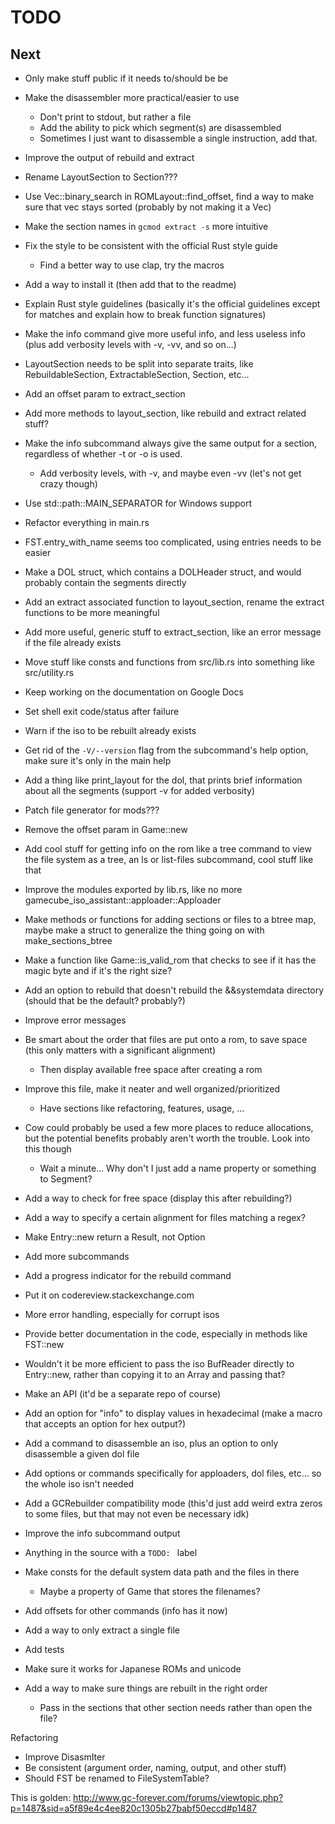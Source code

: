 # TODO

## Next

* Only make stuff public if it needs to/should be be
* Make the disassembler more practical/easier to use
	* Don't print to stdout, but rather a file
	* Add the ability to pick which segment(s) are disassembled
	* Sometimes I just want to disassemble a single instruction, add that.
* Improve the output of rebuild and extract
* Rename LayoutSection to Section???
* Use Vec::binary\_search in ROMLayout::find\_offset, find a way to make sure that vec stays sorted (probably by not making it a Vec)
* Make the section names in `gcmod extract -s` more intuitive
* Fix the style to be consistent with the official Rust style guide
	* Find a better way to use clap, try the macros
* Add a way to install it (then add that to the readme)
* Explain Rust style guidelines (basically it's the official guidelines except for matches and explain how to break function signatures)
* Make the info command give more useful info, and less useless info (plus add verbosity levels with -v, -vv, and so on...)
* LayoutSection needs to be split into separate traits, like RebuildableSection, ExtractableSection, Section, etc...
* Add an offset param to extract\_section
* Add more methods to layout\_section, like rebuild and extract related stuff?
* Make the info subcommand always give the same output for a section, regardless of whether -t or -o is used.
	* Add verbosity levels, with -v, and maybe even -vv (let's not get crazy though)
* Use std::path::MAIN\_SEPARATOR for Windows support
* Refactor everything in main.rs
* FST.entry\_with\_name seems too complicated, using entries needs to be easier
* Make a DOL struct, which contains a DOLHeader struct, and would probably contain the segments directly
* Add an extract associated function to layout\_section, rename the extract functions to be more meaningful
* Add more useful, generic stuff to extract\_section, like an error message if the file already exists
* Move stuff like consts and functions from src/lib.rs into something like src/utility.rs
* Keep working on the documentation on Google Docs
* Set shell exit code/status after failure

* Warn if the iso to be rebuilt already exists
* Get rid of the `-V/--version` flag from the subcommand's help option, make sure it's only in the main help
* Add a thing like print\_layout for the dol, that prints brief information about all the segments (support -v for added verbosity)
* Patch file generator for mods???
* Remove the offset param in Game::new
* Add cool stuff for getting info on the rom like a tree command to view the file system as a tree, an ls or list-files subcommand, cool stuff like that
* Improve the modules exported by lib.rs, like no more gamecube\_iso\_assistant::apploader::Apploader
* Make methods or functions for adding sections or files to a btree map, maybe make a struct to generalize the thing going on with make\_sections\_btree
* Make a function like Game::is\_valid\_rom that checks to see if it has the magic byte and if it's the right size?
* Add an option to rebuild that doesn't rebuild the &&systemdata directory (should that be the default? probably?)
* Improve error messages
* Be smart about the order that files are put onto a rom, to save space (this only matters with a significant alignment)
	* Then display available free space after creating a rom

* Improve this file, make it neater and well organized/prioritized
	* Have sections like refactoring, features, usage, ...
* Cow could probably be used a few more places to reduce allocations, but the potential benefits probably aren't worth the trouble. Look into this though
	* Wait a minute... Why don't I just add a name property or something to Segment?
* Add a way to check for free space (display this after rebuilding?)
* Add a way to specify a certain alignment for files matching a regex?
* Make Entry::new return a Result, not Option
* Add more subcommands
* Add a progress indicator for the rebuild command
* Put it on codereview.stackexchange.com
* More error handling, especially for corrupt isos
* Provide better documentation in the code, especially in methods like FST::new
* Wouldn't it be more efficient to pass the iso BufReader directly to Entry::new, rather than copying it to an Array and passing that?
* Make an API (it'd be a separate repo of course)
* Add an option for "info" to display values in hexadecimal (make a macro that accepts an option for hex output?)
* Add a command to disassemble an iso, plus an option to only disassemble a given dol file
* Add options or commands specifically for apploaders, dol files, etc... so the whole iso isn't needed
* Add a GCRebuilder compatibility mode (this'd just add weird extra zeros to some files, but that may not even be necessary idk)
* Improve the info subcommand output
* Anything in the source with a `TODO: ` label
* Make consts for the default system data path and the files in there
	* Maybe a property of Game that stores the filenames?
* Add offsets for other commands (info has it now)
* Add a way to only extract a single file
* Add tests
* Make sure it works for Japanese ROMs and unicode
* Add a way to make sure things are rebuilt in the right order
	* Pass in the sections that other section needs rather than open the file?

Refactoring
* Improve DisasmIter
* Be consistent (argument order, naming, output, and other stuff)
* Should FST be renamed to FileSystemTable?

This is golden:
http://www.gc-forever.com/forums/viewtopic.php?p=1487&sid=a5f89e4c4ee820c1305b27babf50eccd#p1487

